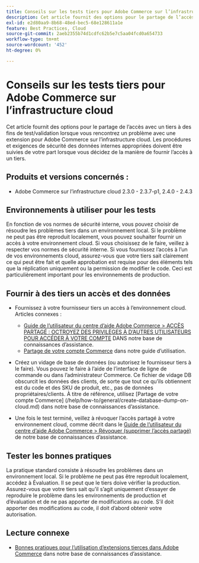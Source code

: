 ```yaml
---
title: Conseils sur les tests tiers pour Adobe Commerce sur l’infrastructure cloud
description: Cet article fournit des options pour le partage de l’accès avec un tiers à des fins de test/validation lorsque vous rencontrez un problème avec une extension pour Adobe Commerce sur l’infrastructure cloud.
exl-id: e2d80aa9-8b68-48ed-bec5-68e128611a1e
feature: Best Practices, Cloud
source-git-commit: 2aeb2355b74d1cdfc62b5e7c5aa04fcd0a654733
workflow-type: tm+mt
source-wordcount: '452'
ht-degree: 0%

---
```


# Conseils sur les tests tiers pour Adobe Commerce sur l’infrastructure cloud

Cet article fournit des options pour le partage de l’accès avec un tiers à des fins de test/validation lorsque vous rencontrez un problème avec une extension pour Adobe Commerce sur l’infrastructure cloud.
Les procédures et exigences de sécurité des données internes appropriées doivent être suivies de votre part lorsque vous décidez de la manière de fournir l’accès à un tiers.

## Produits et versions concernés :

* Adobe Commerce sur l’infrastructure cloud 2.3.0 - 2.3.7-p1, 2.4.0 - 2.4.3

## Environnements à utiliser pour les tests

En fonction de vos normes de sécurité interne, vous pouvez choisir de résoudre les problèmes tiers dans un environnement local. Si le problème ne peut pas être reproduit localement, vous pouvez souhaiter fournir un accès à votre environnement cloud. Si vous choisissez de le faire, veillez à respecter vos normes de sécurité interne. Si vous fournissez l’accès à l’un de vos environnements cloud, assurez-vous que votre tiers sait clairement ce qui peut être fait et quelle approbation est requise pour des éléments tels que la réplication uniquement ou la permission de modifier le code. Ceci est particulièrement important pour les environnements de production.

## Fournir à des tiers un accès et des données

* Fournissez à votre fournisseur tiers un accès à l’environnement cloud. Articles connexes :

   * [Guide de l’utilisateur du centre d’aide Adobe Commerce > ACCÈS PARTAGÉ : OCTROYEZ DES PRIVILÈGES À D’AUTRES UTILISATEURS POUR ACCÉDER À VOTRE COMPTE](/help/help-center-guide/help-center/magento-help-center-user-guide.md#shared-access) DANS notre base de connaissances d’assistance.
   * [Partage de votre compte Commerce](https://experienceleague.adobe.com/fr/docs/commerce-admin/start/commerce-account/commerce-account-share) dans notre guide d’utilisation.

* Créez un vidage de base de données (ou autorisez le fournisseur tiers à le faire). Vous pouvez le faire à l’aide de l’interface de ligne de commande ou dans l’administrateur Commerce. Ce fichier de vidage DB obscurcit les données des clients, de sorte que tout ce qu’ils obtiennent est du code et des SKU de produit, etc., pas de données propriétaires/clients. À titre de référence, utilisez [Partage de votre compte Commerce] (/help/how-to/general/create-database-dump-on-cloud.md) dans notre base de connaissances d’assistance.
* Une fois le test terminé, veillez à révoquer l’accès partagé à votre environnement cloud, comme décrit dans le [Guide de l’utilisateur du centre d’aide Adobe Commerce > Révoquer (supprimer l’accès partagé)](/help/help-center-guide/help-center/magento-help-center-user-guide.md#revoke-shared-access) de notre base de connaissances d’assistance.

## Tester les bonnes pratiques

La pratique standard consiste à résoudre les problèmes dans un environnement local. Si le problème ne peut pas être reproduit localement, accédez à Évaluation. Il se peut que le tiers doive vérifier la production. Assurez-vous que votre tiers sait qu’il s’agit uniquement d’essayer de reproduire le problème dans les environnements de production et d’évaluation et de ne pas apporter de modifications au code. S’il doit apporter des modifications au code, il doit d’abord obtenir votre autorisation.

## Lecture connexe

* [Bonnes pratiques pour l’utilisation d’extensions tierces dans Adobe Commerce](https://support.magento.com/hc/en-us/articles/360042361152-Best-Practices-for-using-third-party-extensions-in-Magento) dans notre base de connaissances d’assistance.
